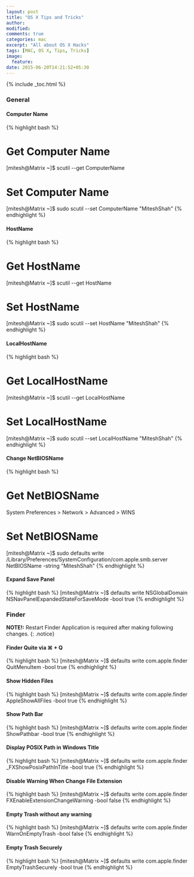 ```yaml
---
layout: post
title: "OS X Tips and Tricks"
author:
modified:
comments: true
categories: mac
excerpt: "All about OS X Hacks"
tags: [MAC, OS X, Tips, Tricks]
image:
  feature:
date: 2015-06-20T14:21:52+05:30
---
```


{% include _toc.html %}

### General

#### Computer Name
{% highlight bash %}
# Get Computer Name
[mitesh@Matrix ~]$ scutil --get ComputerName
# Set Computer Name
[mitesh@Matrix ~]$ sudo scutil --set ComputerName "MiteshShah"
{% endhighlight %}

#### HostName
{% highlight bash %}
# Get HostName
[mitesh@Matrix ~]$ scutil --get HostName
# Set HostName
[mitesh@Matrix ~]$ sudo scutil --set HostName "MiteshShah"
{% endhighlight %}

#### LocalHostName
{% highlight bash %}
# Get LocalHostName
[mitesh@Matrix ~]$ scutil --get LocalHostName
# Set LocalHostName
[mitesh@Matrix ~]$ sudo scutil --set LocalHostName "MiteshShah"
{% endhighlight %}

#### Change NetBIOSName

{% highlight bash %}
# Get NetBIOSName
System Preferences > Network > Advanced > WINS
# Set NetBIOSName
[mitesh@Matrix ~]$ sudo defaults write /Library/Preferences/SystemConfiguration/com.apple.smb.server NetBIOSName -string "MiteshShah"
{% endhighlight %}

#### Expand Save Panel
{% highlight bash %}
[mitesh@Matrix ~]$ defaults write NSGlobalDomain NSNavPanelExpandedStateForSaveMode -bool true
{% endhighlight %}

### Finder

**NOTE!:** Restart Finder Application is required after making following changes.
{: .notice}

#### Finder Quite via ⌘ + Q
{% highlight bash %}
[mitesh@Matrix ~]$ defaults write com.apple.finder QuitMenuItem -bool true
{% endhighlight %}

#### Show Hidden Files
{% highlight bash %}
[mitesh@Matrix ~]$ defaults write com.apple.finder AppleShowAllFiles -bool true
{% endhighlight %}

#### Show Path Bar
{% highlight bash %}
[mitesh@Matrix ~]$ defaults write com.apple.finder ShowPathbar -bool true
{% endhighlight %}

#### Display POSIX Path in Windows Title
{% highlight bash %}
[mitesh@Matrix ~]$ defaults write com.apple.finder _FXShowPosixPathInTitle -bool true
{% endhighlight %}

#### Disable Warning When Change File Extension
{% highlight bash %}
[mitesh@Matrix ~]$ defaults write com.apple.finder FXEnableExtensionChangeWarning -bool false
{% endhighlight %}

#### Empty Trash without any warning
{% highlight bash %}
[mitesh@Matrix ~]$ defaults write com.apple.finder WarnOnEmptyTrash -bool false
{% endhighlight %}

#### Empty Trash Securely
{% highlight bash %}
[mitesh@Matrix ~]$ defaults write com.apple.finder EmptyTrashSecurely -bool true
{% endhighlight %}
